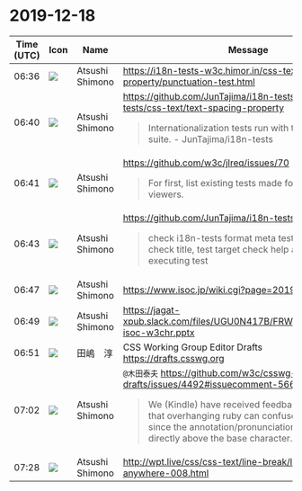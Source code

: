 # 2019-12-18

|Time (UTC)|Icon|Name|Message|
|---|---|---|---|
|06:36|![](https://secure.gravatar.com/avatar/3f82b853a23d9a6d1ce612d83f3a3a54.jpg?s=72&d=https%3A%2F%2Fa.slack-edge.com%2Fdf10d%2Fimg%2Favatars%2Fava_0008-72.png)|Atsushi Shimono|<https://i18n-tests-w3c.himor.in/css-text/text-spacing-property/punctuation-test.html>|
|06:40|![](https://secure.gravatar.com/avatar/3f82b853a23d9a6d1ce612d83f3a3a54.jpg?s=72&d=https%3A%2F%2Fa.slack-edge.com%2Fdf10d%2Fimg%2Favatars%2Fava_0008-72.png)|Atsushi Shimono|<https://github.com/JunTajima/i18n-tests/tree/jagat-xml-tests/css-text/text-spacing-property><br><blockquote>Internationalization tests run with the W3C i18n test suite. - JunTajima/i18n-tests</blockquote>|
|06:41|![](https://secure.gravatar.com/avatar/3f82b853a23d9a6d1ce612d83f3a3a54.jpg?s=72&d=https%3A%2F%2Fa.slack-edge.com%2Fdf10d%2Fimg%2Favatars%2Fava_0008-72.png)|Atsushi Shimono|<https://github.com/w3c/jlreq/issues/70><br><blockquote>For first, list existing tests made for testing EPUB viewers.</blockquote>|
|06:43|![](https://secure.gravatar.com/avatar/3f82b853a23d9a6d1ce612d83f3a3a54.jpg?s=72&d=https%3A%2F%2Fa.slack-edge.com%2Fdf10d%2Fimg%2Favatars%2Fava_0008-72.png)|Atsushi Shimono|<https://github.com/JunTajima/i18n-tests/issues/2><br><blockquote>check i18n-tests format meta test/ref descriptions check title, test target check help and/or manual for executing test</blockquote>|
|06:47|![](https://secure.gravatar.com/avatar/3f82b853a23d9a6d1ce612d83f3a3a54.jpg?s=72&d=https%3A%2F%2Fa.slack-edge.com%2Fdf10d%2Fimg%2Favatars%2Fava_0008-72.png)|Atsushi Shimono|<https://www.isoc.jp/wiki.cgi?page=2019AGM>|
|06:49|![](https://secure.gravatar.com/avatar/3f82b853a23d9a6d1ce612d83f3a3a54.jpg?s=72&d=https%3A%2F%2Fa.slack-edge.com%2Fdf10d%2Fimg%2Favatars%2Fava_0008-72.png)|Atsushi Shimono|https://jagat-xpub.slack.com/files/UGU0N417B/FRWBKCVV4/201912-isoc-w3chr.pptx|
|06:51|![](https://secure.gravatar.com/avatar/698cc14290c3976fdd9f0a23494b87c1.jpg?s=72&d=https%3A%2F%2Fa.slack-edge.com%2Fdf10d%2Fimg%2Favatars%2Fava_0018-72.png)|田嶋　淳|CSS Working Group Editor Drafts<br><https://drafts.csswg.org>|
|07:02|![](https://secure.gravatar.com/avatar/3f82b853a23d9a6d1ce612d83f3a3a54.jpg?s=72&d=https%3A%2F%2Fa.slack-edge.com%2Fdf10d%2Fimg%2Favatars%2Fava_0008-72.png)|Atsushi Shimono|`@木田泰夫` <https://github.com/w3c/csswg-drafts/issues/4492#issuecomment-566705638><br><blockquote>We (Kindle) have received feedback from publishers that overhanging ruby can confuse younger readers since the annotation/pronunciation is no longer directly above the base character. We&amp;#39;d like...</blockquote>|
|07:28|![](https://secure.gravatar.com/avatar/3f82b853a23d9a6d1ce612d83f3a3a54.jpg?s=72&d=https%3A%2F%2Fa.slack-edge.com%2Fdf10d%2Fimg%2Favatars%2Fava_0008-72.png)|Atsushi Shimono|<http://wpt.live/css/css-text/line-break/line-break-anywhere-008.html>|
